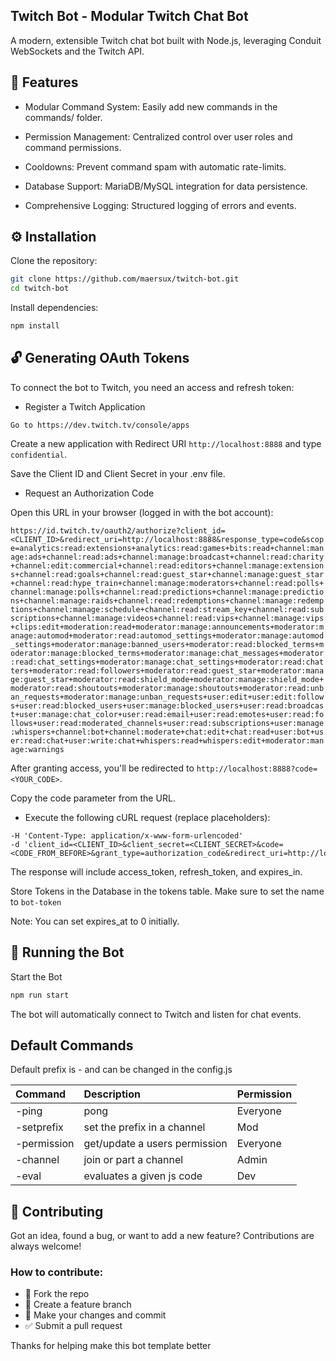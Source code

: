 ## Twitch Bot - Modular Twitch Chat Bot

 

A modern, extensible Twitch chat bot built with Node.js, leveraging Conduit WebSockets and the Twitch API.

## 🌟 Features

- Modular Command System: Easily add new commands in the commands/ folder.

- Permission Management: Centralized control over user roles and command permissions.

- Cooldowns: Prevent command spam with automatic rate-limits.

- Database Support: MariaDB/MySQL integration for data persistence.

- Comprehensive Logging: Structured logging of errors and events.


## ⚙️ Installation

Clone the repository:

```bash
git clone https://github.com/maersux/twitch-bot.git
cd twitch-bot
```

Install dependencies:

```bash
npm install
```

    
## 🔓 Generating OAuth Tokens

To connect the bot to Twitch, you need an access and refresh token:

 - Register a Twitch Application

```Go to https://dev.twitch.tv/console/apps```

Create a new application with Redirect URI ```http://localhost:8888``` and type ```confidential```.

Save the Client ID and Client Secret in your .env file.

- Request an Authorization Code

Open this URL in your browser (logged in with the bot account):

```https://id.twitch.tv/oauth2/authorize?client_id=<CLIENT_ID>&redirect_uri=http://localhost:8888&response_type=code&scope=analytics:read:extensions+analytics:read:games+bits:read+channel:manage:ads+channel:read:ads+channel:manage:broadcast+channel:read:charity+channel:edit:commercial+channel:read:editors+channel:manage:extensions+channel:read:goals+channel:read:guest_star+channel:manage:guest_star+channel:read:hype_train+channel:manage:moderators+channel:read:polls+channel:manage:polls+channel:read:predictions+channel:manage:predictions+channel:manage:raids+channel:read:redemptions+channel:manage:redemptions+channel:manage:schedule+channel:read:stream_key+channel:read:subscriptions+channel:manage:videos+channel:read:vips+channel:manage:vips+clips:edit+moderation:read+moderator:manage:announcements+moderator:manage:automod+moderator:read:automod_settings+moderator:manage:automod_settings+moderator:manage:banned_users+moderator:read:blocked_terms+moderator:manage:blocked_terms+moderator:manage:chat_messages+moderator:read:chat_settings+moderator:manage:chat_settings+moderator:read:chatters+moderator:read:followers+moderator:read:guest_star+moderator:manage:guest_star+moderator:read:shield_mode+moderator:manage:shield_mode+moderator:read:shoutouts+moderator:manage:shoutouts+moderator:read:unban_requests+moderator:manage:unban_requests+user:edit+user:edit:follows+user:read:blocked_users+user:manage:blocked_users+user:read:broadcast+user:manage:chat_color+user:read:email+user:read:emotes+user:read:follows+user:read:moderated_channels+user:read:subscriptions+user:manage:whispers+channel:bot+channel:moderate+chat:edit+chat:read+user:bot+user:read:chat+user:write:chat+whispers:read+whispers:edit+moderator:manage:warnings```

After granting access, you'll be redirected to ```http://localhost:8888?code=<YOUR_CODE>```.

Copy the code parameter from the URL.

- Execute the following cURL request (replace placeholders):

```curl -X POST 'https://id.twitch.tv/oauth2/token'
-H 'Content-Type: application/x-www-form-urlencoded'
-d 'client_id=<CLIENT_ID>&client_secret=<CLIENT_SECRET>&code=<CODE_FROM_BEFORE>&grant_type=authorization_code&redirect_uri=http://localhost:8888'
```

The response will include access_token, refresh_token, and expires_in.

Store Tokens in the Database in the tokens table. Make sure to set the name to
  ``` bot-token ``` 

Note: You can set expires_at to 0 initially.

## 🚀 Running the Bot

Start the Bot

```bash
npm run start
```

The bot will automatically connect to Twitch and listen for chat events.


## Default Commands


Default prefix is - and can be changed in the config.js

| Command | Description     | Permission                |
| :-------- | :------- | :------------------------- |
| -ping | pong | Everyone |
| -setprefix | set the prefix in a channel | Mod |
| -permission | get/update a users permission | Everyone |
| -channel | join or part a channel | Admin |
| -eval | evaluates a given js code | Dev |


## 🤝 Contributing

Got an idea, found a bug, or want to add a new feature? Contributions are always welcome!

### How to contribute:

- 🔧 Fork the repo
- 🌿 Create a feature branch
- 📝 Make your changes and commit
- ✅ Submit a pull request


Thanks for helping make this bot template better

